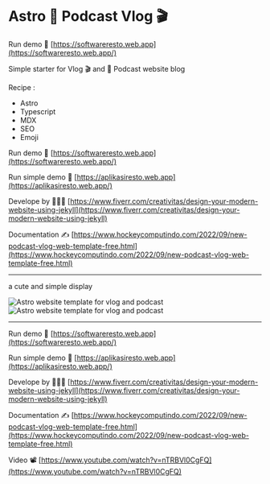 # Astro 🎤 Podcast Vlog 🎬

Run demo 🚀 [https://softwareresto.web.app](https://softwareresto.web.app/)

Simple starter for Vlog 🎬 and 🎤 Podcast website blog

Recipe :

- Astro
- Typescript
- MDX
- SEO
- Emoji

Run demo 🚀 [https://softwareresto.web.app](https://softwareresto.web.app/)

Run simple demo 🚀 [https://aplikasiresto.web.app](https://aplikasiresto.web.app/)

Develope by 👩🏻‍🚀 [https://www.fiverr.com/creativitas/design-your-modern-website-using-jekyll](https://www.fiverr.com/creativitas/design-your-modern-website-using-jekyll)

Documentation ✍️ [https://www.hockeycomputindo.com/2022/09/new-podcast-vlog-web-template-free.html](https://www.hockeycomputindo.com/2022/09/new-podcast-vlog-web-template-free.html)

---

a cute and simple display

![Astro website template for vlog and podcast](<https://blogger.googleusercontent.com/img/b/R29vZ2xl/AVvXsEhhcGMdF9Q-PVOlef0bQ1mIGEozD1q4fooNZTp7A2g8Xstz6MDqVOq2E1th4DUTQr1-JCSl0L-ozCvebaEtLuK-CHElsss-CSbFSW6HRJ7_21b5vdLbAj-Hc_gluod7_WNQqsToQLM7jFk0I1E-L-wkvM0ahn7G-6DaeNZ4W3fNrzm4o6O6Qx-pUXdJUg/s908/free%20astro%20seo%20website%20template%20themes%20(1).png>)
![Astro website template for vlog and podcast](<https://blogger.googleusercontent.com/img/b/R29vZ2xl/AVvXsEhpbZ-CPAmunCo8EnqaLiJkP-rGcdeTB2bYsmizefKr2i8ILaceSVa3kio8biPXt6vz3E-nB2YGK749Y5_mWM2PBILeht9PdSlzYGij6Xbdr_O9S7TlVO0hY_ImLkKnSppirEiP19IJ-BXQjAFcvXFumOS2DjpyXzbWBPUoZUg99dffxldYwvO6Le3J3A/s798/free%20astro%20seo%20website%20template%20themes%20(3).png>)

---

Run demo 🚀 [https://softwareresto.web.app](https://softwareresto.web.app/)

Run simple demo 🚀 [https://aplikasiresto.web.app](https://aplikasiresto.web.app/)

Develope by 👩🏻‍🚀 [https://www.fiverr.com/creativitas/design-your-modern-website-using-jekyll](https://www.fiverr.com/creativitas/design-your-modern-website-using-jekyll)

Documentation ✍️ [https://www.hockeycomputindo.com/2022/09/new-podcast-vlog-web-template-free.html](https://www.hockeycomputindo.com/2022/09/new-podcast-vlog-web-template-free.html)

Video 📽️ [https://www.youtube.com/watch?v=nTRBVl0CgFQ](https://www.youtube.com/watch?v=nTRBVl0CgFQ)
